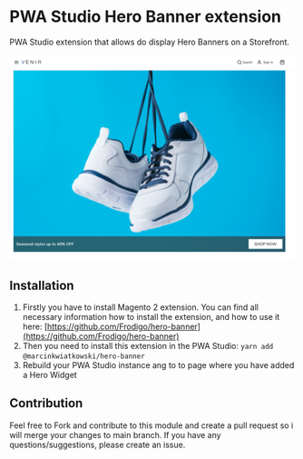 # PWA Studio Hero Banner extension

PWA Studio extension that allows do display Hero Banners on a Storefront.

![PWA Studio Hero Banner](preview.png) 


## Installation
1. Firstly you have to install Magento 2 extension. 
You can find all necessary information how to install the extension, and how to use it here: 
[https://github.com/Frodigo/hero-banner](https://github.com/Frodigo/hero-banner)
1. Then you need to install this extension in the PWA Studio: `yarn add @marcinkwiatkowski/hero-banner`
2. Rebuild your PWA Studio instance ang to to page where you have added a Hero Widget

## Contribution

Feel free to Fork and contribute to this module and create a pull request so i will merge your changes to main branch.
If you have any questions/suggestions, please create an issue. 
